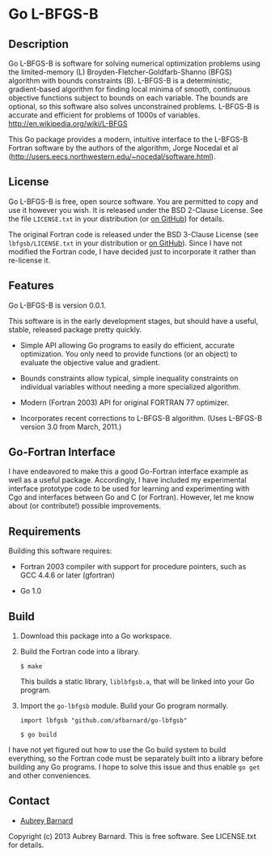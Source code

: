 Go L-BFGS-B
===========


Description
-----------

Go L-BFGS-B is software for solving numerical optimization problems
using the limited-memory (L) Broyden-Fletcher-Goldfarb-Shanno (BFGS)
algorithm with bounds constraints (B).  L-BFGS-B is a deterministic,
gradient-based algorithm for finding local minima of smooth, continuous
objective functions subject to bounds on each variable.  The bounds are
optional, so this software also solves unconstrained problems.  L-BFGS-B
is accurate and efficient for problems of 1000s of variables.
http://en.wikipedia.org/wiki/L-BFGS

This Go package provides a modern, intuitive interface to the L-BFGS-B
Fortran software by the authors of the algorithm, Jorge Nocedal et al
(http://users.eecs.northwestern.edu/~nocedal/software.html).


License
-------

Go L-BFGS-B is free, open source software.  You are permitted to copy
and use it however you wish.  It is released under the BSD 2-Clause
License.  See the file `LICENSE.txt` in your distribution (or [on
GitHub](https://github.com/afbarnard/go-lbfgsb/blob/master/LICENSE.txt))
for details.

The original Fortran code is released under the BSD 3-Clause License
(see `lbfgsb/LICENSE.txt` in your distribution or [on
GitHub](https://github.com/afbarnard/go-lbfgsb/blob/master/lbfgsb/LICENSE.txt)).
Since I have not modified the Fortran code, I have decided just to
incorporate it rather than re-license it.


Features
--------

Go L-BFGS-B is version 0.0.1.

This software is in the early development stages, but should have a
useful, stable, released package pretty quickly.

* Simple API allowing Go programs to easily do efficient, accurate
  optimization.  You only need to provide functions (or an object) to
  evaluate the objective value and gradient.

* Bounds constraints allow typical, simple inequality constraints on
  individual variables without needing a more specialized algorithm.

* Modern (Fortran 2003) API for original FORTRAN 77 optimizer.

* Incorporates recent corrections to L-BFGS-B algorithm.  (Uses L-BFGS-B
  version 3.0 from March, 2011.)


Go-Fortran Interface
--------------------

I have endeavored to make this a good Go-Fortran interface example as
well as a useful package.  Accordingly, I have included my experimental
interface prototype code to be used for learning and experimenting with
Cgo and interfaces between Go and C (or Fortran).  However, let me know
about (or contribute!) possible improvements.


Requirements
------------

Building this software requires:

* Fortran 2003 compiler with support for procedure pointers, such as GCC
  4.4.6 or later (gfortran)

* Go 1.0


Build
-----

1. Download this package into a Go workspace.

2. Build the Fortran code into a library.

       $ make

   This builds a static library, `liblbfgsb.a`, that will be linked into
   your Go program.

3. Import the `go-lbfgsb` module.  Build your Go program normally.

       import lbfgsb "github.com/afbarnard/go-lbfgsb"

       $ go build

I have not yet figured out how to use the Go build system to build
everything, so the Fortran code must be separately built into a library
before building any Go programs.  I hope to solve this issue and thus
enable `go get` and other conveniences.


Contact
-------

* [Aubrey Barnard](https://github.com/afbarnard)


Copyright (c) 2013 Aubrey Barnard.  This is free software.  See
LICENSE.txt for details.
